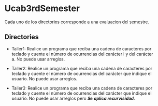 # Ucab3rdSemester
Cada uno de los directorios corresponde a una evaluacion del semestre.

## Directories

- Taller1: Realice un programa que reciba una cadena de caracteres por teclado y cuente el
número de ocurrencias del carácter i y del carácter a. No puede usar arreglos.

- Taller2: Realice un programa que reciba una cadena de caracteres por teclado y cuente el
número de ocurrencias del carácter que indique el usuario. No puede usar arreglos.

- Taller3: Realice un programa que reciba una cadena de caracteres por teclado y cuente el
número de ocurrencias del carácter que indique el usuario. No puede usar arreglos pero ***Se aplica recurvisidad.***
